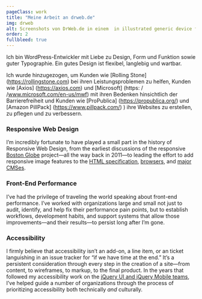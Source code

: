 ```yaml
---
pageClass: work
title: "Meine Arbeit an drweb.de"
img: drweb
alt: Screenshots von DrWeb.de in einem  in illustrated generic device frames.
order: 2
fullbleed: true
---
```


Ich bin WordPress-Entwickler mit Liebe zu Design, Form und Funktion sowie guter Typographie. Ein gutes Design ist flexibel, langlebig und wartbar.

Ich wurde hinzugezogen, um Kunden wie [Rolling Stone] (https://rollingstone.com) bei ihren Leistungsproblemen zu helfen, Kunden wie [Axios] (https://axios.com) und [Microsoft] (https: / /www.microsoft.com/en-us/mwf) mit ihren Bedenken hinsichtlich der Barrierefreiheit und Kunden wie [ProPublica] (https://propublica.org/) und [Amazon PillPack] (https://www.pillpack.com/) ) ihre Websites zu erstellen, zu pflegen und zu verbessern.

### Responsive Web Design 

I’m incredibly fortunate to have played a small part in the history of Responsive Web Design, from the earliest discussions of the responsive [Boston Globe](https://bostonglobe.com) project—all the way back in 2011—to leading the effort to add responsive image features to the [HTML specification](https://www.w3.org/community/respimg/), [browsers](https://alistapart.com/blog/post/bringing-responsive-images-to-browsers), and [major CMSes](https://make.wordpress.org/core/2015/09/30/responsive-images-merge-proposal/).

### Front-End Performance

I’ve had the privilege of traveling the world speaking about front-end performance. I’ve worked with organizations large and small not just to audit, identify, and help fix their performance pain points, but to establish workflows, development habits, and support systems that allow those improvements—and their results—to persist long after I’m gone.

### Accessibility

I firmly believe that accessibility isn’t an add-on, a line item, or an ticket languishing in an issue tracker for “if we have time at the end.” It’s a persistent consideration through every step in the creation of a site—from content, to wireframes, to markup, to the final product. In the years that followed my accessibility work on the [jQuery UI and jQuery Mobile teams](https://jquery.org/team/), I’ve helped guide a number of organizations through the process of prioritizing accessibility both technically _and_ culturally.